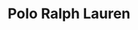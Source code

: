 ---
title: "Polo Ralph Lauren"
url: /riverhead/polo-ralph-lauren-west-main-street/
shop: Kleidung
---